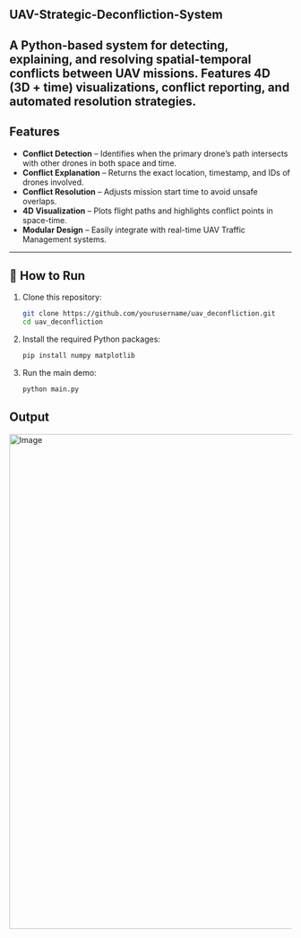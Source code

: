 ## UAV-Strategic-Deconfliction-System
A Python-based system for detecting, explaining, and resolving spatial-temporal conflicts between UAV missions. Features 4D (3D + time) visualizations, conflict reporting, and automated resolution strategies.
---

## Features
- **Conflict Detection** – Identifies when the primary drone’s path intersects with other drones in both space and time.
- **Conflict Explanation** – Returns the exact location, timestamp, and IDs of drones involved.
- **Conflict Resolution** – Adjusts mission start time to avoid unsafe overlaps.
- **4D Visualization** – Plots flight paths and highlights conflict points in space-time.
- **Modular Design** – Easily integrate with real-time UAV Traffic Management systems.

---

## 🚀 How to Run
1. Clone this repository:
   ```bash
   git clone https://github.com/yourusername/uav_deconfliction.git
   cd uav_deconfliction
2. Install the required Python packages:
   ```bash
   pip install numpy matplotlib
3. Run the main demo:
   ```bash
   python main.py

## Output
<img width="1087" height="883" alt="Image" src="https://github.com/user-attachments/assets/7db31133-690b-4193-9a8e-718d80860b8b" />
